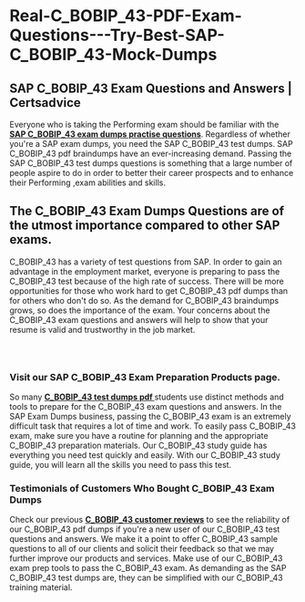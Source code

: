 # Real-C_BOBIP_43-PDF-Exam-Questions---Try-Best-SAP-C_BOBIP_43-Mock-Dumps
<h2><strong>SAP C_BOBIP_43 Exam Questions and Answers | Certsadvice</strong></h2> <p>Everyone who is taking the Performing exam should be familiar with the <a href="http://www.certsadvice.com/sap/c_bobip_43-practice-questions"><strong>SAP C_BOBIP_43 exam dumps practise questions</strong></a>. Regardless of whether you&#39;re a SAP exam dumps, you need the SAP C_BOBIP_43 test dumps. SAP C_BOBIP_43 pdf braindumps have an ever-increasing demand. Passing the SAP C_BOBIP_43 test dumps questions is something that a large number of people aspire to do in order to better their career prospects and to enhance their Performing ,exam abilities and skills.</p> <h2><strong>The C_BOBIP_43 Exam Dumps Questions are of the utmost importance compared to other SAP exams.</strong></h2> <p>C_BOBIP_43 has a variety of test questions from SAP. In order to gain an advantage in the employment market, everyone is preparing to pass the C_BOBIP_43 test because of the high rate of success. There will be more opportunities for those who work hard to get C_BOBIP_43 pdf dumps than for others who don&#39;t do so. As the demand for C_BOBIP_43 braindumps grows, so does the importance of the exam. Your concerns about the C_BOBIP_43 exam questions and answers will help to show that your resume is valid and trustworthy in the job market.</p> <p><a href="http://www.certsadvice.com/sap/c_bobip_43-practice-questions" style="display: block; padding: 1em 0; text-align: center; "><img alt="" src="https://1.bp.blogspot.com/-RUOr8Wn-CRk/YUYAxC8kcHI/AAAAAAAAAnw/F7BbdI3tw8QDj5z8iX0vQAioQzKiUxduwCLcBGAsYHQ/s0/unnamed.jpg" /></a></p> <h3><strong>Visit our SAP C_BOBIP_43 Exam Preparation Products page.</strong></h3> <p>So many <a href="http://www.certsadvice.com/sap/c_bobip_43-practice-questions"><strong>C_BOBIP_43 test dumps pdf </strong></a>students use distinct methods and tools to prepare for the C_BOBIP_43 exam questions and answers. In the SAP Exam Dumps business, passing the C_BOBIP_43 exam is an extremely difficult task that requires a lot of time and work. To easily pass C_BOBIP_43 exam, make sure you have a routine for planning and the appropriate C_BOBIP_43 preparation materials. Our C_BOBIP_43 study guide has everything you need test quickly and easily. With our C_BOBIP_43 study guide, you will learn all the skills you need to pass this test.</p> <h3><strong>Testimonials of Customers Who Bought C_BOBIP_43 Exam Dumps</strong></h3> <p>Check our previous <a href="http://www.certsadvice.com/sap/c_bobip_43-practice-questions"><strong>C_BOBIP_43 customer reviews</strong></a> to see the reliability of our C_BOBIP_43 pdf dumps if you&#39;re a new user of our C_BOBIP_43 test questions and answers. We make it a point to offer C_BOBIP_43 sample questions to all of our clients and solicit their feedback so that we may further improve our products and services. Make use of our C_BOBIP_43 exam prep tools to pass the C_BOBIP_43 exam. As demanding as the SAP C_BOBIP_43 test dumps are, they can be simplified with our C_BOBIP_43 training material.</p>
